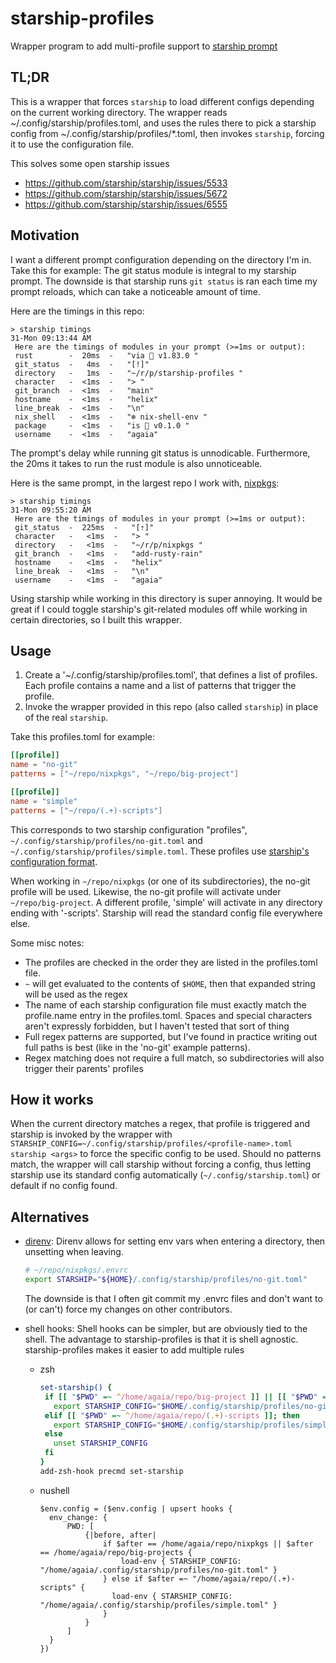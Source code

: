 # starship-profiles

Wrapper program to add multi-profile support to [starship prompt](https://starship.rs/)

## TL;DR

This is a wrapper that forces `starship` to load different configs depending on the current working directory.
The wrapper reads ~/.config/starship/profiles.toml, and uses the rules there to pick a starship config from ~/.config/starship/profiles/\*.toml, then invokes `starship`, forcing it to use the configuration file.

This solves some open starship issues

- https://github.com/starship/starship/issues/5533
- https://github.com/starship/starship/issues/5672
- https://github.com/starship/starship/issues/6555

## Motivation

I want a different prompt configuration depending on the directory I'm in.
Take this for example: The git status module is integral to my starship prompt.
The downside is that starship runs `git status` is ran each time my prompt reloads, which can take a noticeable amount of time.

Here are the timings in this repo:

```console
> starship timings                                                                                                                                                                                                                   31-Mon 09:13:44 AM
 Here are the timings of modules in your prompt (>=1ms or output):
 rust        -  20ms  -   "via  v1.83.0 "
 git_status  -   4ms  -   "[!]"
 directory   -   1ms  -   "~/r/p/starship-profiles "
 character   -  <1ms  -   "> "
 git_branch  -  <1ms  -   "main"
 hostname    -  <1ms  -   "helix"
 line_break  -  <1ms  -   "\n"
 nix_shell   -  <1ms  -   "❄ nix-shell-env "
 package     -  <1ms  -   "is  v0.1.0 "
 username    -  <1ms  -   "agaia"
```

The prompt's delay while running git status is unnodicable. Furthermore, the 20ms it takes to run the rust module is also unnoticeable.

Here is the same prompt, in the largest repo I work with, [nixpkgs](https://github.com/NixOS/nixpkgs):

```console
> starship timings                                                                                                                                                                                                                   31-Mon 09:55:20 AM
 Here are the timings of modules in your prompt (>=1ms or output):
 git_status  -  225ms  -   "[⇡]"
 character   -   <1ms  -   "> "
 directory   -   <1ms  -   "~/r/p/nixpkgs "
 git_branch  -   <1ms  -   "add-rusty-rain"
 hostname    -   <1ms  -   "helix"
 line_break  -   <1ms  -   "\n"
 username    -   <1ms  -   "agaia"
```

Using starship while working in this directory is super annoying. It would be great if I could toggle starship's git-related modules off while working in certain directories, so I built this wrapper.

## Usage

1. Create a '~/.config/starship/profiles.toml', that defines a list of profiles. Each profile contains a name and a list of patterns that trigger the profile.
1. Invoke the wrapper provided in this repo (also called `starship`) in place of the real `starship`.

Take this profiles.toml for example:

```toml
[[profile]]
name = "no-git"
patterns = ["~/repo/nixpkgs", "~/repo/big-project"]

[[profile]]
name = "simple"
patterns = ["~/repo/(.+)-scripts"]
```

This corresponds to two starship configuration "profiles", `~/.config/starship/profiles/no-git.toml` and `~/.config/starship/profiles/simple.toml`.
These profiles use [starship's configuration format](https://starship.rs/config/).

When working in `~/repo/nixpkgs` (or one of its subdirectories), the no-git profile will be used.
Likewise, the no-git profile will activate under `~/repo/big-project`.
A different profile, 'simple' will activate in any directory ending with '-scripts'.
Starship will read the standard config file everywhere else.

Some misc notes:

- The profiles are checked in the order they are listed in the profiles.toml file.
- `~` will get evaluated to the contents of `$HOME`, then that expanded string will be used as the regex
- The name of each starship configuration file must exactly match the profile.name entry in the profiles.toml. Spaces and special characters aren't expressly forbidden, but I haven't tested that sort of thing
- Full regex patterns are supported, but I've found in practice writing out full paths is best (like in the 'no-git' example patterns).
- Regex matching does not require a full match, so subdirectories will also trigger their parents' profiles

## How it works

When the current directory matches a regex, that profile is triggered and starship is invoked by the wrapper with `STARSHIP_CONFIG=~/.config/starship/profiles/<profile-name>.toml starship <args>` to force the specific config to be used.
Should no patterns match, the wrapper will call starship without forcing a config, thus letting starship use its standard config automatically (`~/.config/starship.toml`) or default if no config found.

## Alternatives

- [direnv](https://direnv.net/):
  Direnv allows for setting env vars when entering a directory, then unsetting when leaving.

  ```bash
  # ~/repo/nixpkgs/.envrc
  export STARSHIP="${HOME}/.config/starship/profiles/no-git.toml"
  ```

  The downside is that I often git commit my .envrc files and don't want to (or can't) force my changes on other contributors.

- shell hooks:
  Shell hooks can be simpler, but are obviously tied to the shell. The advantage to starship-profiles is that it is shell agnostic. starship-profiles makes it easier to add multiple rules

  - zsh
    ```zsh
    set-starship() {
     if [[ "$PWD" =~ ^/home/agaia/repo/big-project ]] || [[ "$PWD" =~ ^/home/agaia/repo/nixpkgs ]]; then
       export STARSHIP_CONFIG="$HOME/.config/starship/profiles/no-git.toml"
     elif [[ "$PWD" =~ ^/home/agaia/repo/(.+)-scripts ]]; then
       export STARSHIP_CONFIG="$HOME/.config/starship/profiles/simple.toml"
     else
       unset STARSHIP_CONFIG
     fi
    }
    add-zsh-hook precmd set-starship
    ```
  - nushell
    ```nu
    $env.config = ($env.config | upsert hooks {
      env_change: {
          PWD: [
              {|before, after|
                  if $after == /home/agaia/repo/nixpkgs || $after == /home/agaia/repo/big-projects {
                      load-env { STARSHIP_CONFIG: "/home/agaia/.config/starship/profiles/no-git.toml" }
                  } else if $after =~ "/home/agaia/repo/(.+)-scripts" {
                    load-env { STARSHIP_CONFIG: "/home/agaia/.config/starship/profiles/simple.toml" }
                  }
              }
          ]
      }
    })
    ```
